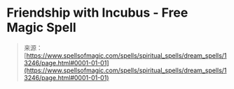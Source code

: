 <!--yml
category: 未分类
date: 2024-06-12 18:51:37
-->

# Friendship with Incubus - Free Magic Spell

> 来源：[https://www.spellsofmagic.com/spells/spiritual_spells/dream_spells/13246/page.html#0001-01-01](https://www.spellsofmagic.com/spells/spiritual_spells/dream_spells/13246/page.html#0001-01-01)